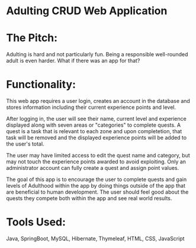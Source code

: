 # Adulting CRUD Web Application

# The Pitch:
Adulting is hard and not particularly fun.  Being a responsible well-rounded adult is even harder. What if there was an app for that?    

# Functionality:
This web app requires a user login, creates an account in the database and stores information including their current experience points and level. 

After logging in, the user will see their name, current level and experience displayed along with seven areas or "categories" to complete quests.  A quest is a task that is relevant to each zone and upon completetion, that task will be removed and the displayed experience points will be added to the user's total.  

The user may have limited access to edit the quest name and category, but may not touch the experience points awarded to avoid exploiting.  Only an administrator account can fully create a quest and assign point values.

The goal of this app is to encourage the user to complete quests and gain levels of Adulthood within the app by doing things outside of the app that are beneficial to human development.  The user should feel good about the quests they compete both within the app and see real world results. 

# Tools Used:
Java, SpringBoot, MySQL, Hibernate, Thymeleaf, HTML, CSS, JavaScript
